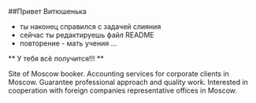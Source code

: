 

##Привет Витюшенька

* ты наконец справился с задачей слияния
* сейчас ты редактируешь файл README
* повторение - мать учения ...

** У тебя всё получится!!! **

Site of Moscow booker. Accounting services for corporate clients in Moscow. Guarantee professional approach and quality work. Interested in cooperation with foreign companies representative offices in Moscow.

